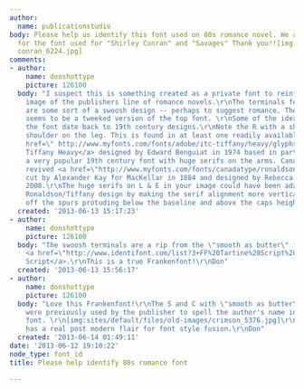 ```yaml
---
author:
  name: publicationstudio
body: Please help us identify this font used on 80s romance novel. We are looking
  for the font used for "Shirley Conran" and "Savages" Thank you!![img:sites/default/files/old-images/savages
  conran_6224.jpg]
comments:
- author:
    name: donshottype
    picture: 126100
  body: "I suspect this is something created as a private font to reinforce the product
    image of the publishers line of romance novels.\r\nThe terminals for both fonts
    are some sort of a swoosh design -- perhaps to suggest romance. The angled font
    seems to be a tweeked version of the top font. \r\nSome of the ideas found in
    the font date back to 19th century designs.\r\nNote the R with a sharp angled
    shoulder on the leg. This is found in at least one readily available font, <a
    href=\" http://www.myfonts.com/fonts/adobe/itc-tiffany/heavy/glyphs.html\">ITC
    Tiffany Heavy</a> designed by Edward Benguiat in 1974 based in part on Ronaldson,
    a very popular 19th century font with huge serifs on the arms. Canada Type has
    revived <a href=\"http://www.myfonts.com/fonts/canadatype/ronaldson/\">Ronaldson</a>,
    cut by Alexander Kay for MacKellar in 1884 and designed by Rebecca Alaccari in
    2008.\r\nThe huge serifs on L & E in your image could have been adapted from the
    Ronaldson/Tiffany design by making the serif alignment more vertical and clipping
    off the spurs protuding below the baseline and above the caps height.\r\nDon\r\n"
  created: '2013-06-13 15:17:23'
- author:
    name: donshottype
    picture: 126100
  body: "The swoosh terminals are a rip from the \"smooth as butter\" fonts such as
    <a href=\"http://www.identifont.com/list?3+FF%20Tartine%20Script%20Bold+0+27MD+1+EI4+2+2B0Z+2+2GBG+4+IID+4+EI8+4+325F+7+1WQ2+7+HI0+8+2P02+8+MU6+8+MRZ+8+72R+8+DV6+8+2OV1+8+2XE7+8+1ZO9+8+CPQ+8+2P33+8+2Y6H+8+3259+10+O8M+10+2Z4K+10+LUE+10+5Z5+10+LUG+10+7IR+10+MUB+10+27IC+10+2HB+10\">Tartine
    Script</a>.\r\nThis is a true Frankenfont!\r\nDon"
  created: '2013-06-13 15:56:17'
- author:
    name: donshottype
    picture: 126100
  body: "Love this Frankenfont!\r\nThe S and C with \"smooth as butter\" swoosh terminals
    were previously used by the publisher to spell the author's name in a very different
    font. \r\n[img:sites/default/files/old-images/crimson_5376.jpg]\r\nThe cover designer
    has a real post modern flair for font style fusion.\r\nDon"
  created: '2013-06-14 01:49:11'
date: '2013-06-12 19:10:22'
node_type: font_id
title: Please help identify 80s romance font

---
```

